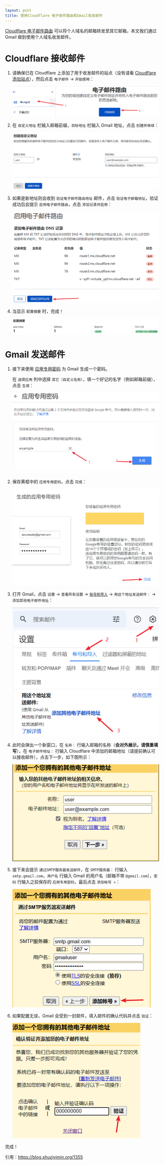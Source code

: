```yaml
---
layout: post
title: 使用Cloudflare 电子邮件路由和Gmail收发邮件
---
```


[Cloudflare 电子邮件路由](https://www.cloudflare.com/zh-cn/products/email-routing) 可以将个人域名的邮箱转发至其它邮箱，本文我们通过 Gmail 做到使用个人域名收发邮件。

# Cloudflare 接收邮件
1. 请确保已在 Cloudflare 上添加了用于收发邮件的站点（没有请看 [Cloudflare添加站点](Cloudflare-add-site)），然后点击 `电子邮件` -> `开始使用`：

   ![Start](/assets/Cloudflare-Email-and-Gmail/Start.png)

2. 在 `自定义地址` 栏输入邮箱前缀，`目标地址` 栏输入 Gmail 地址，点击 `创建并继续`：

   ![Create-custom-address](/assets/Cloudflare-Email-and-Gmail/Create-custom-address.png)

3. 如果是新地址则会收到 `验证电子邮件路由地址` 邮件，点击 `验证电子邮箱地址`，验证成功后会提示 `启用电子邮件路由`，点击 `添加记录并启用`：

   ![Enable-email-routing](/assets/Cloudflare-Email-and-Gmail/Enable-email-routing.png)

4. 当显示 `配置摘要` 时，完成！

   ![Configuration-summary](/assets/Cloudflare-Email-and-Gmail/Configuration-summary.png)

# Gmail 发送邮件
1. 接下来使用 [应用专用密码](https://myaccount.google.com/apppasswords) 为 Gmail 生成一个密码。

   在 `选择应用` 列中选择 `其它（自定义名称）`，填一个好记的名字（例如邮箱前缀），点击 `生成`：

   ![apppasswords](/assets/Cloudflare-Email-and-Gmail/apppasswords.png)

2. 保存黄框中的 `应用专用密码`，点击 `完成`：

   ![apppasswords-generated](/assets/Cloudflare-Email-and-Gmail/apppasswords-generated.png)

3. 打开 Gmail，点击 `设置` -> `查看所有设置` -> [`账号和导入`](https://mail.google.com/mail/#settings/accounts) -> `用这个地址发送邮件：` -> `添加其他电子邮件地址`：

   ![Add-another-email](/assets/Cloudflare-Email-and-Gmail/Add-another-email.png)

4. 此时会弹出一个新窗口，在 `名称：` 行输入邮箱的名称（**会对外展示，请慎重填写**），在 `电子邮件地址：` 行输入 Cloudflare 中添加的邮箱地址（请提前确认可以接收邮件），点击下一步，如下图所示：

   ![Add-another-email-window1](/assets/Cloudflare-Email-and-Gmail/Add-another-email-window1.png)

5. 接下来会提示 `通过SMTP服务器发送邮件`，在 `SMTP服务器：` 行输入`smtp.gmail.com`，`用户名` 行输入 Gmail 的用户名（邮箱不带 `@gmail.com`），`密码` 行输入之前保存的 `应用专用密码`，最后点击 `添加帐号 »`：

   ![Add-another-email-window2](/assets/Cloudflare-Email-and-Gmail/Add-another-email-window2.png)

6. 如果配置无误，Gmail 会受到一封邮件，填入邮件的确认代码并点击 `验证`：

   ![Add-another-email-window3](/assets/Cloudflare-Email-and-Gmail/Add-another-email-window3.png)

完成！

引用：https://blog.shuziyimin.org/1355